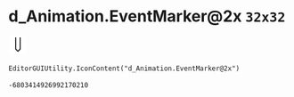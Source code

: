 # d_Animation.EventMarker@2x `32x32`
<img src="/img/d_Animation.EventMarker@2x.png" width=32 height=32>

``` CSharp
EditorGUIUtility.IconContent("d_Animation.EventMarker@2x")
```
```
-6803414926992170210
```
